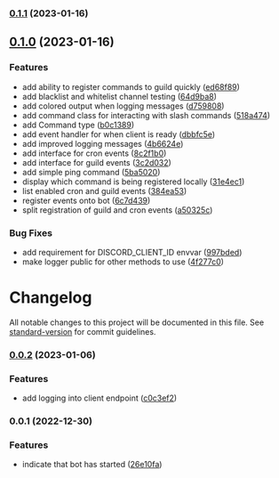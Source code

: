 

### [0.1.1](https://github.com/mahyarmirrashed/cotw-bot/compare/v0.1.0...v0.1.1) (2023-01-16)

## [0.1.0](https://github.com/mahyarmirrashed/cotw-bot/compare/v0.0.2...v0.1.0) (2023-01-16)


### Features

* add ability to register commands to guild quickly ([ed68f89](https://github.com/mahyarmirrashed/cotw-bot/commit/ed68f892ca4d4465ca4dd66de2a365a9ad1aa4bd))
* add blacklist and whitelist channel testing ([64d9ba8](https://github.com/mahyarmirrashed/cotw-bot/commit/64d9ba86a831f4dc9df3f2f157c683cab166c3a3))
* add colored output when logging messages ([d759808](https://github.com/mahyarmirrashed/cotw-bot/commit/d759808eb68801534e605340946cacda0e49ff2f))
* add command class for interacting with slash commands ([518a474](https://github.com/mahyarmirrashed/cotw-bot/commit/518a47496e0fb1bec0d6e71dd2c593b540539e64))
* add Command type ([b0c1389](https://github.com/mahyarmirrashed/cotw-bot/commit/b0c1389df35e566d416ef65def336cc532dfb1ab))
* add event handler for when client is ready ([dbbfc5e](https://github.com/mahyarmirrashed/cotw-bot/commit/dbbfc5e8d284b6cb8f88861b7f01316212987af8))
* add improved logging messages ([4b6624e](https://github.com/mahyarmirrashed/cotw-bot/commit/4b6624edd96254b22067f23407c5c5ec6f3206bb))
* add interface for cron events ([8c2f1b0](https://github.com/mahyarmirrashed/cotw-bot/commit/8c2f1b0fce0b5251fe05025ec011441e79f2101b))
* add interface for guild events ([3c2d032](https://github.com/mahyarmirrashed/cotw-bot/commit/3c2d0328dee4e3b070c424694f49c57ee21d790c))
* add simple ping command ([5ba5020](https://github.com/mahyarmirrashed/cotw-bot/commit/5ba502065af7e6882f7604a8f2c8df14c43934e0))
* display which command is being registered locally ([31e4ec1](https://github.com/mahyarmirrashed/cotw-bot/commit/31e4ec1c865f03af53ac7c6648b328c8feaa810a))
* list enabled cron and guild events ([384ea53](https://github.com/mahyarmirrashed/cotw-bot/commit/384ea532c75f74dd5fdde2e9990f7b0ab4bf2a7d))
* register events onto bot ([6c7d439](https://github.com/mahyarmirrashed/cotw-bot/commit/6c7d4399c48b2013e6ede5746c10807cfbd5201b))
* split registration of guild and cron events ([a50325c](https://github.com/mahyarmirrashed/cotw-bot/commit/a50325ccb08eefc7c1c80344f02a17aa1b4a6bcf))


### Bug Fixes

* add requirement for DISCORD_CLIENT_ID envvar ([997bded](https://github.com/mahyarmirrashed/cotw-bot/commit/997bded674fdd0d030e63d270107e3c22f36a1e9))
* make logger public for other methods to use ([4f277c0](https://github.com/mahyarmirrashed/cotw-bot/commit/4f277c08692456ee67778a1fb5a099830034330a))

# Changelog

All notable changes to this project will be documented in this file. See [standard-version](https://github.com/conventional-changelog/standard-version) for commit guidelines.

### [0.0.2](https://github.com/mahyarmirrashed/cotw-bot/compare/v0.0.1...v0.0.2) (2023-01-06)


### Features

* add logging into client endpoint ([c0c3ef2](https://github.com/mahyarmirrashed/cotw-bot/commit/c0c3ef292a63e3a9762b58a640b401633215c8fc))

### 0.0.1 (2022-12-30)


### Features

* indicate that bot has started ([26e10fa](https://github.com/mahyarmirrashed/cotw-bot/commit/26e10fab763461ffbfcef423086d5464a618450c))